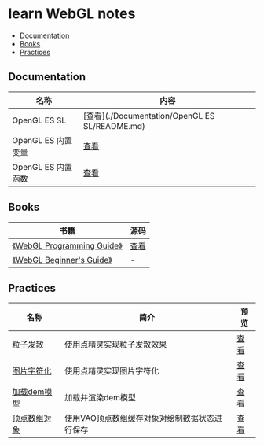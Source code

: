 # learn WebGL notes
  - [Documentation](#documentation)
  - [Books](#books)
  - [Practices](#practices)
## Documentation

| 名称         | 内容                        |
| ------------ | --------------------------- |
| OpenGL ES SL | [查看](./Documentation/OpenGL ES SL/README.md) |
| OpenGL ES 内置变量 | [查看](./Documentation/OpenGL_ES_Built-in_Variables/README.md) |
| OpenGL ES 内置函数 | [查看](./Documentation/OpenGL_ES_Built-in_Functions/README.md) |



## Books

| 书籍                                                         | 源码                              |
| ------------------------------------------------------------ | --------------------------------- |
| [《WebGL Programming Guide》](https://book.douban.com/subject/25909351/) | [查看](./Books/WebGL_Programming_Guide) |
| [《WebGL Beginner's Guide》](https://book.douban.com/subject/11511270/) | -                                 |



## Practices

| 名称     | 简介 | 预览 |
| -------- | ---- | ---- |
| [粒子发散](./Practices/particle/main.js) |  使用点精灵实现粒子发散效果  |   [查看](https://krapnikkk.github.io/learn_WebGL/Practices/particle/)   |
| [图片字符化](./Practices/textureStringify/main.js) | 使用点精灵实现图片字符化 | [查看](https://krapnikkk.github.io/learn_WebGL/Practices/textureStringify/) |
| [加载dem模型](./Practices/digitalElevationModel/main.js) | 加载并渲染dem模型 | [查看](https://krapnikkk.github.io/learn_WebGL/Practices/digitalElevationModel/) |
| [顶点数组对象](./Practices/vao/main.js) | 使用VAO顶点数组缓存对象对绘制数据状态进行保存 | [查看](https://krapnikkk.github.io/learn_WebGL/Practices/vao/) |

